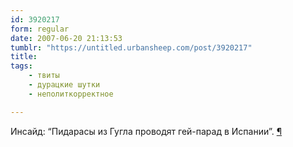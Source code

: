 ```yaml
---
id: 3920217
form: regular
date: 2007-06-20 21:13:53
tumblr: "https://untitled.urbansheep.com/post/3920217"
title:
tags:
    - твиты
    - дурацкие шутки
    - неполиткорректное

---
```


<p>Инсайд: &ldquo;Пидарасы из Гугла проводят гей-парад в Испании&rdquo;. <a href="http://twitter.com/urbansheep/statuses/113388142">¶</a></p>

